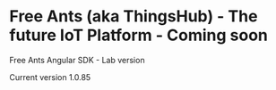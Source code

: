 # Free Ants (aka ThingsHub) - The future IoT Platform - Coming soon

Free Ants Angular SDK - Lab version

Current version 1.0.85